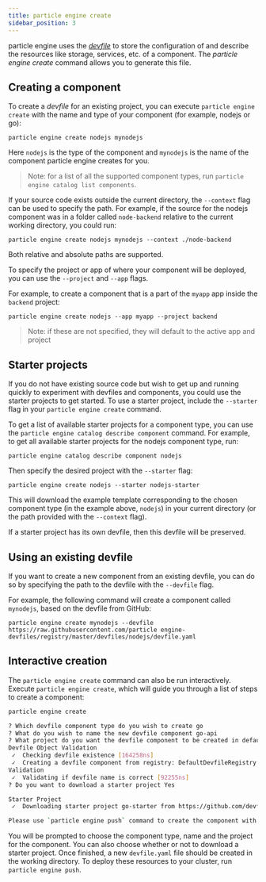 ```yaml
---
title: particle engine create
sidebar_position: 3
---
```


particle engine uses the [_devfile_](https://devfile.io) to store the configuration of and describe the resources like storage, services, etc. of a component. The _particle engine create_ command allows you to generate this file.

## Creating a component

To create a _devfile_ for an existing project, you can execute `particle engine create` with the name and type of your component (for example, nodejs or go):

```
particle engine create nodejs mynodejs
```

Here `nodejs` is the type of the component and `mynodejs` is the name of the component particle engine creates for you.

> Note: for a list of all the supported component types, run `particle engine catalog list components`.

If your source code exists outside the current directory, the `--context` flag can be used to specify the path. For example, if the source for the nodejs component was in a folder called `node-backend` relative to the current working directory, you could run:

```
particle engine create nodejs mynodejs --context ./node-backend
```

Both relative and absolute paths are supported.

To specify the project or app of where your component will be deployed, you can use the `--project` and `--app` flags.

For example, to create a component that is a part of the `myapp` app inside the `backend` project:

```
particle engine create nodejs --app myapp --project backend
```

> Note: if these are not specified, they will default to the active app and project

## Starter projects

If you do not have existing source code but wish to get up and running quickly to experiment with devfiles and components, you could use the starter projects to get started. To use a starter project, include the `--starter` flag in your `particle engine create` command.

To get a list of available starter projects for a component type, you can use the `particle engine catalog describe component` command. For example, to get all available starter projects for the nodejs component type, run: 

```
particle engine catalog describe component nodejs
```

Then specify the desired project with the `--starter` flag: 

```
particle engine create nodejs --starter nodejs-starter
```

This will download the example template corresponding to the chosen component type (in the example above, `nodejs`) in your current directory (or the path provided with the `--context` flag).

If a starter project has its own devfile, then this devfile will be preserved.

## Using an existing devfile

If you want to create a new component from an existing devfile, you can do so by specifying the path to the devfile with the `--devfile` flag.

For example, the following command will create a component called `mynodejs`, based on the devfile from GitHub:

```
particle engine create mynodejs --devfile https://raw.githubusercontent.com/particle engine-devfiles/registry/master/devfiles/nodejs/devfile.yaml
```

## Interactive creation

The `particle engine create` command can also be run interactively. Execute `particle engine create`, which will guide you through a list of steps to create a component:

```sh
particle engine create

? Which devfile component type do you wish to create go
? What do you wish to name the new devfile component go-api
? What project do you want the devfile component to be created in default
Devfile Object Validation
 ✓  Checking devfile existence [164258ns]
 ✓  Creating a devfile component from registry: DefaultDevfileRegistry [246051ns]
Validation
 ✓  Validating if devfile name is correct [92255ns]
? Do you want to download a starter project Yes

Starter Project
 ✓  Downloading starter project go-starter from https://github.com/devfile-samples/devfile-stack-go.git [429ms]

Please use `particle engine push` command to create the component with source deployed
```

You will be prompted to choose the component type, name and the project for the component. You can also choose whether or not to download a starter project. Once finished, a new `devfile.yaml` file should be created in the working directory.
To deploy these resources to your cluster, run `particle engine push`.
